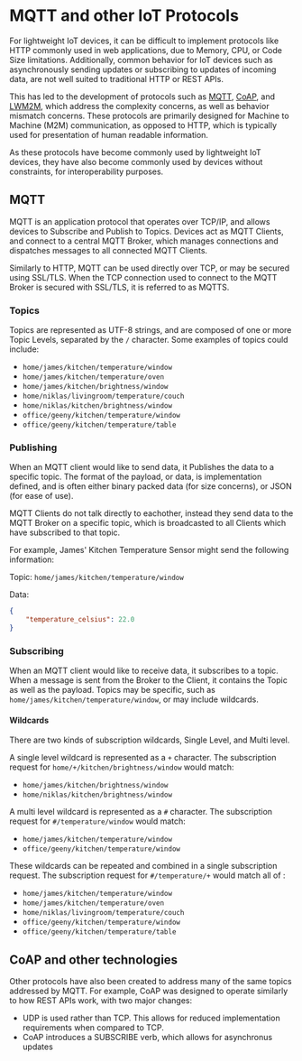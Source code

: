 # MQTT and other IoT Protocols

For lightweight IoT devices, it can be difficult to implement protocols like HTTP commonly used in web applications, due to Memory, CPU, or Code Size limitations. Additionally, common behavior for IoT devices such as asynchronously sending updates or subscribing to updates of incoming data, are not well suited to traditional HTTP or REST APIs.

This has led to the development of protocols such as [MQTT], [CoAP], and [LWM2M], which address the complexity concerns, as well as behavior mismatch concerns. These protocols are primarily designed for Machine to Machine (M2M) communication, as opposed to HTTP, which is typically used for presentation of human readable information.

[MQTT]: https://en.wikipedia.org/wiki/MQTT
[CoAP]: https://en.wikipedia.org/wiki/Constrained_Application_Protocol
[LWM2M]: https://en.wikipedia.org/wiki/OMA_LWM2M

As these protocols have become commonly used by lightweight IoT devices, they have also become commonly used by devices without constraints, for interoperability purposes.

## MQTT

MQTT is an application protocol that operates over TCP/IP, and allows devices to Subscribe and Publish to Topics. Devices act as MQTT Clients, and connect to a central MQTT Broker, which manages connections and dispatches messages to all connected MQTT Clients.

Similarly to HTTP, MQTT can be used directly over TCP, or may be secured using SSL/TLS. When the TCP connection used to connect to the MQTT Broker is secured with SSL/TLS, it is referred to as MQTTS.

### Topics

Topics are represented as UTF-8 strings, and are composed of one or more Topic Levels, separated by the `/` character. Some examples of topics could include:

* `home/james/kitchen/temperature/window`
* `home/james/kitchen/temperature/oven`
* `home/james/kitchen/brightness/window`
* `home/niklas/livingroom/temperature/couch`
* `home/niklas/kitchen/brightness/window`
* `office/geeny/kitchen/temperature/window`
* `office/geeny/kitchen/temperature/table`

### Publishing

When an MQTT client would like to send data, it Publishes the data to a specific topic. The format of the payload, or data, is implementation defined, and is often either binary packed data (for size concerns), or JSON (for ease of use).

MQTT Clients do not talk directly to eachother, instead they send data to the MQTT Broker on a specific topic, which is broadcasted to all Clients which have subscribed to that topic.

For example, James' Kitchen Temperature Sensor might send the following information:

Topic: `home/james/kitchen/temperature/window`

Data:

```JSON
{
    "temperature_celsius": 22.0
}
```

### Subscribing

When an MQTT client would like to receive data, it subscribes to a topic. When a message is sent from the Broker to the Client, it contains the Topic as well as the payload. Topics may be specific, such as `home/james/kitchen/temperature/window`, or may include wildcards.

#### Wildcards

There are two kinds of subscription wildcards, Single Level, and Multi level.

A single level wildcard is represented as a `+` character. The subscription request for `home/+/kitchen/brightness/window` would match:

- `home/james/kitchen/brightness/window`
- `home/niklas/kitchen/brightness/window`

A multi level wildcard is represented as a `#` character. The subscription request for `#/temperature/window` would match:

- `home/james/kitchen/temperature/window`
- `office/geeny/kitchen/temperature/window`

These wildcards can be repeated and combined in a single subscription request. The subscription request for `#/temperature/+` would match all of :

* `home/james/kitchen/temperature/window`
* `home/james/kitchen/temperature/oven`
* `home/niklas/livingroom/temperature/couch`
* `office/geeny/kitchen/temperature/window`
* `office/geeny/kitchen/temperature/table`

## CoAP and other technologies

Other protocols have also been created to address many of the same topics addressed by MQTT. For example, CoAP was designed to operate similarly to how REST APIs work, with two major changes:

* UDP is used rather than TCP. This allows for reduced implementation requirements when compared to TCP.
* CoAP introduces a SUBSCRIBE verb, which allows for asynchronus updates
